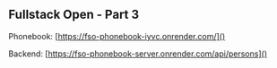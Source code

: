 ## Fullstack Open - Part 3

Phonebook: [https://fso-phonebook-iyvc.onrender.com/]()

Backend: [https://fso-phonebook-server.onrender.com/api/persons]()
